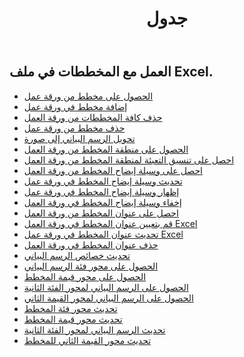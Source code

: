 ﻿---
title: جدول
second_title: Aspose.Cells Cloud Documen
type: docs
url: /ar/charts/
aliases: [/working-with-charts/]
keywords: REST API, spreadsheets, excel, chart
description: "Cells.سحابة API لـ Excel تعمل: تعمل المخططات"
weight: 100
---
## العمل مع المخططات في ملف Excel.

- [الحصول على مخطط من ورقة عمل](/cells/ar/get-chart-from-a-worksheet/)
- [إضافة مخطط في ورقة عمل](/cells/ar/add-a-chart-in-a-worksheet/)
- [حذف كافة المخططات من ورقة العمل](/cells/ar/delete-all-charts-from-a-worksheet/)
- [حذف مخطط من ورقة عمل](/cells/ar/delete-a-chart-from-a-worksheet/)
- [تحويل الرسم البياني إلى صورة](/cells/ar/convert-chart-to-image/)
- [الحصول على منطقة المخطط من ورقة العمل](/cells/ar/get-chart-area-from-a-worksheet/)
- [احصل على تنسيق التعبئة لمنطقة المخطط من ورقة العمل](/cells/ar/get-fill-format-of-a-chart-area-from-a-worksheet/)
- [احصل على وسيلة إيضاح المخطط من ورقة العمل](/cells/ar/get-chart-legend-from-a-worksheet/)
- [تحديث وسيلة إيضاح المخطط في ورقة عمل](/cells/ar/update-chart-legend-in-a-worksheet/)
- [إظهار وسيلة إيضاح المخطط في ورقة عمل](/cells/ar/show-chart-legend-in-a-worksheet/)
- [إخفاء وسيلة إيضاح المخطط في ورقة العمل](/cells/ar/hide-chart-legend-in-a-worksheet/)
- [احصل على عنوان المخطط من ورقة العمل](/cells/ar/get-chart-title-from-a-worksheet/)
- [قم بتعيين عنوان المخطط في ورقة العمل Excel](/cells/ar/set-chart-title-in-excel-worksheet/)
- [تحديث عنوان المخطط في ورقة عمل Excel](/cells/ar/update-chart-title-in-excel-worksheet/)
- [حذف عنوان المخطط في ورقة العمل](/cells/ar/delete-chart-title-in-a-worksheet/)
- [تحديث خصائص الرسم البياني](/cells/ar/charts/propreties/update/)
- [الحصول على محور فئة الرسم البياني](/cells/ar/charts/category-axis/get/)
- [الحصول على محور قيمة المخطط](/cells/ar/charts/value-axis/get/)
- [الحصول على الرسم البياني لمحور الفئة الثانية](/cells/ar/charts/second-category-axis/get/)
- [الحصول على الرسم البياني لمحور القيمة الثاني](/cells/ar/charts/second-value-axis/get/)
- [تحديث محور فئة المخطط](/cells/ar/charts/category-axis/update/)
- [تحديث محور قيمة المخطط](/cells/ar/charts/value-axis/update/)
- [تحديث الرسم البياني لمحور الفئة الثانية](/cells/ar/charts/second-category-axis/update/)
- [تحديث محور القيمة الثاني للمخطط](/cells/ar/charts/second-value-axis/update/)
